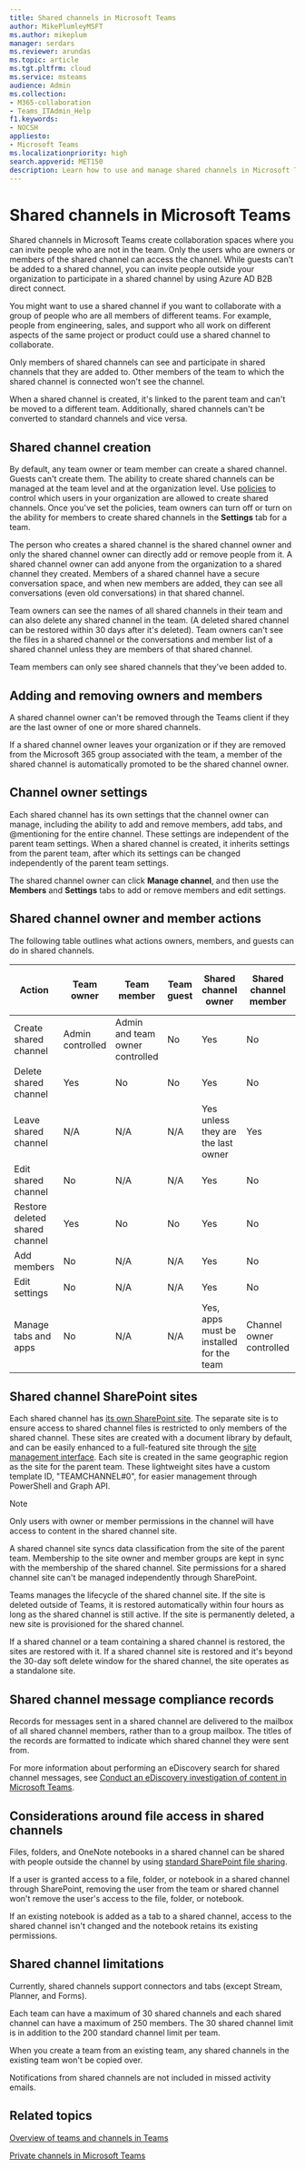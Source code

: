 ```yaml
---
title: Shared channels in Microsoft Teams
author: MikePlumleyMSFT
ms.author: mikeplum
manager: serdars
ms.reviewer: arundas
ms.topic: article
ms.tgt.pltfrm: cloud
ms.service: msteams
audience: Admin
ms.collection: 
- M365-collaboration
- Teams_ITAdmin_Help
f1.keywords:
- NOCSH
appliesto: 
- Microsoft Teams
ms.localizationpriority: high
search.appverid: MET150
description: Learn how to use and manage shared channels in Microsoft Teams. 
---
```


# Shared channels in Microsoft Teams

Shared channels in Microsoft Teams create collaboration spaces where you can invite people who are not in the team. Only the users who are owners or members of the shared channel can access the channel. While guests can't be added to a shared channel, you can invite people outside your organization to participate in a shared channel by using Azure AD B2B direct connect.

You might want to use a shared channel if you want to collaborate with a group of people who are all members of different teams. For example, people from engineering, sales, and support who all work on different aspects of the same project or product could use a shared channel to collaborate.

Only members of shared channels can see and participate in shared channels that they are added to. Other members of the team to which the shared channel is connected won't see the channel.

When a shared channel is created, it's linked to the parent team and can't be moved to a different team. Additionally, shared channels can't be converted to standard channels and vice versa.

## Shared channel creation

By default, any team owner or team member can create a shared channel. Guests can't create them. The ability to create shared channels can be managed at the team level and at the organization level. Use [policies](teams-policies.md) to control which users in your organization are allowed to create shared channels. Once you've set the policies, team owners can turn off or turn on the ability for members to create shared channels in the **Settings** tab for a team.

The person who creates a shared channel is the shared channel owner and only the shared channel owner can directly add or remove people from it. A shared channel owner can add anyone from the organization to a shared channel they created. Members of a shared channel have a secure conversation space, and when new 
members are added, they can see all conversations (even old conversations) in that shared channel.

Team owners can see the names of all shared channels in their team and can also delete any shared channel in the team. (A deleted shared channel can be restored within 30 days after it's deleted). Team owners can't see the files in a shared channel or the conversations and member list of a shared channel unless they are members of that shared channel.

Team members can only see shared channels that they've been added to.

## Adding and removing owners and members

A shared channel owner can't be removed through the Teams client if they are the last owner of one or more shared channels.

If a shared channel owner leaves your organization or if they are removed from the Microsoft 365 group associated with the team, a member of the shared channel is automatically promoted to be the shared channel owner.

## Channel owner settings

Each shared channel has its own settings that the channel owner can manage, including the ability to add and remove members, add tabs, and @mentioning for the entire channel. These settings are independent of the parent team settings. When a shared channel is created, it inherits settings from the parent team, after which its settings can be changed independently of the parent team settings.

The shared channel owner can click **Manage channel**, and then use the **Members** and **Settings** tabs to add or remove members and edit settings.

## Shared channel owner and member actions

The following table outlines what actions owners, members, and guests can do in shared channels.

|Action  |Team owner|Team member|Team guest|Shared channel owner|Shared channel member|Shared channel external participant|
|---------|---------|---------|---------|---------|---------|---------|
|Create shared channel|Admin controlled|Admin and team owner controlled|No|Yes|No|No|
|Delete shared channel|Yes|No|No|Yes|No|No|
|Leave shared channel|N/A|N/A|N/A|Yes unless they are the last owner|Yes|Yes|
|Edit shared channel|No|N/A|N/A|Yes|No|No|
|Restore deleted shared channel|Yes|No|No|Yes|No|No|
|Add members|No|N/A|N/A|Yes|No|No|
|Edit settings|No|N/A|N/A|Yes|No|No|
|Manage tabs and apps|No|N/A|N/A|Yes, apps must be installed for the team|Channel owner controlled|No|

## Shared channel SharePoint sites

Each shared channel has [its own SharePoint site](/SharePoint/teams-connected-sites). The separate site is to ensure access to shared channel files is restricted to only members of the shared channel. These sites are created with a document library by default, and can be easily enhanced to a full-featured site through the [site management interface](https://support.office.com/article/A2F2A5C2-093D-4897-8B7F-37F86D83DF04). Each site is created in the same geographic region as the site for the parent team. These lightweight sites have a custom template ID, "TEAMCHANNEL#0", for easier management through PowerShell and Graph API. 

> [!NOTE]
> Only users with owner or member permissions in the channel will have access to content in the shared channel site.

A shared channel site syncs data classification from the site of the parent team. Membership to the site owner and member groups are kept in sync with the membership of the shared channel. Site permissions for a shared channel site can't be managed independently through SharePoint. 

Teams manages the lifecycle of the shared channel site. If the site is deleted outside of Teams, it is restored automatically within four hours as long as the shared channel is still active. If the site is permanently deleted, a new site is provisioned for the shared channel.

If a shared channel or a team containing a shared channel is restored, the sites are restored with it. If a shared channel site is restored and it's beyond the 30-day soft delete window for the shared channel, the site operates as a standalone site.

## Shared channel message compliance records

Records for messages sent in a shared channel are delivered to the mailbox of all shared channel members, rather than to a group mailbox. The titles of the records are formatted to indicate which shared channel they were sent from.

For more information about performing an eDiscovery search for shared channel messages, see [Conduct an eDiscovery investigation of content in Microsoft Teams](ediscovery-investigation.md).

## Considerations around file access in shared channels

Files, folders, and OneNote notebooks in a shared channel can be shared with people outside the channel by using [standard SharePoint file sharing](https://support.microsoft.com/office/1fe37332-0f9a-4719-970e-d2578da4941c).

If a user is granted access to a file, folder, or notebook in a shared channel through SharePoint, removing the user from the team or shared channel won't remove the user's access to the file, folder, or notebook.

If an existing notebook is added as a tab to a shared channel, access to the shared channel isn't changed and the notebook retains its existing permissions.

## Shared channel limitations

Currently, shared channels support connectors and tabs (except Stream, Planner, and Forms).

Each team can have a maximum of 30 shared channels and each shared channel can have a maximum of 250 members. The 30 shared channel limit is in addition to the 200 standard channel limit per team. 

When you create a team from an existing team, any shared channels in the existing team won't be copied over.

Notifications from shared channels are not included in missed activity emails.

## Related topics

[Overview of teams and channels in Teams](teams-channels-overview.md)

[Private channels in Microsoft Teams](/microsoftteams/private-channels)